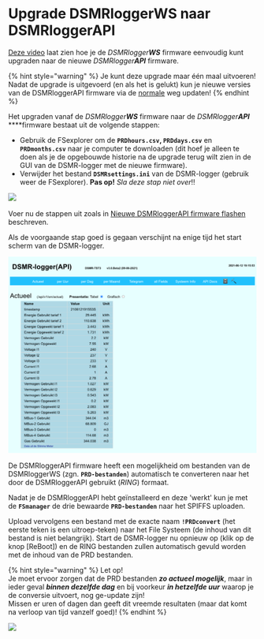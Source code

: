 # Upgrade DSMRloggerWS naar DSMRloggerAPI

[Deze video](https://youtu.be/Pq-Zm-o8Xo8) laat zien hoe je de _DSMRlogger**WS**_ firmware eenvoudig kunt upgraden naar de nieuwe _DSMRlogger**API**_ firmware.

{% hint style="warning" %}
Je kunt deze upgrade maar één maal uitvoeren!  
Nadat de upgrade is uitgevoerd \(en als het is gelukt\) kun je nieuwe versies van de DSMRloggerAPI firmware via de [normale](nieuwe-dsmrloggerapi-firmware-flashen.md) weg updaten!
{% endhint %}

Het upgraden vanaf de _DSMRlogger**WS**_ firmware naar de _DSMRlogger**API**_ ****firmware bestaat uit de volgende stappen:

* Gebruik de FSexplorer om de **`PRDhours.csv`, `PRDdays.csv`** en **`PRDmonths.csv`** naar je computer te downloaden \(dit hoef je alleen te doen als je de opgebouwde historie na de upgrade terug wilt zien in de GUI van de DSMR-logger met de nieuwe firmware\).
* Verwijder het bestand **`DSMRsettings.ini`** van de DSMR-logger \(gebruik weer de FSexplorer\). **Pas op!** _Sla deze stap niet over_!!

![](.gitbook/assets/fsexplorerfwupdate.png)

Voer nu de stappen uit zoals in [Nieuwe DSMRloggerAPI firmware flashen](nieuwe-dsmrloggerapi-firmware-flashen.md) beschreven.

Als de voorgaande stap goed is gegaan verschijnt na enige tijd het start scherm van de DSMR-logger.

![](.gitbook/assets/screenshot-2021-06-10-at-10.17.53.png)

De DSMRloggerAPI firmware heeft een mogelijkheid om bestanden van de DSMRloggerWS \(zgn. **`PRD-bestanden`**\) automatisch te converteren naar het door de DSMRloggerAPI gebruikt \(_RING_\) formaat.

Nadat je de DSMRloggerAPI hebt geïnstalleerd en deze 'werkt' kun je met de **`FSmanager`** de drie bewaarde **`PRD-bestanden`** naar het SPIFFS uploaden.

Upload vervolgens een bestand met de exacte naam **`!PRDconvert`** \(het eerste teken is een uitroep-teken\) naar het File Systeem \(de inhoud van dit bestand is niet belangrijk\). Start de DSMR-logger nu opnieuw op \(klik op de knop \[ReBoot\]\) en de RING bestanden zullen automatisch gevuld worden met de inhoud van de PRD bestanden.

{% hint style="warning" %}
Let op!   
Je moet ervoor zorgen dat de PRD bestanden _**zo actueel mogelijk**_, maar in ieder geval _**binnen dezelfde dag**_ en bij voorkeur _**in hetzelfde uur**_ waarop je de conversie uitvoert, nog ge-update zijn!   
Missen er uren of dagen dan geeft dit vreemde resultaten \(maar dat komt na verloop van tijd vanzelf goed\)!
{% endhint %}

![](.gitbook/assets/dsmr_gui_uren_graph.png)

